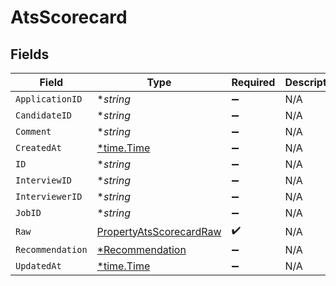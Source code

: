 # AtsScorecard


## Fields

| Field                                                                     | Type                                                                      | Required                                                                  | Description                                                               |
| ------------------------------------------------------------------------- | ------------------------------------------------------------------------- | ------------------------------------------------------------------------- | ------------------------------------------------------------------------- |
| `ApplicationID`                                                           | **string*                                                                 | :heavy_minus_sign:                                                        | N/A                                                                       |
| `CandidateID`                                                             | **string*                                                                 | :heavy_minus_sign:                                                        | N/A                                                                       |
| `Comment`                                                                 | **string*                                                                 | :heavy_minus_sign:                                                        | N/A                                                                       |
| `CreatedAt`                                                               | [*time.Time](https://pkg.go.dev/time#Time)                                | :heavy_minus_sign:                                                        | N/A                                                                       |
| `ID`                                                                      | **string*                                                                 | :heavy_minus_sign:                                                        | N/A                                                                       |
| `InterviewID`                                                             | **string*                                                                 | :heavy_minus_sign:                                                        | N/A                                                                       |
| `InterviewerID`                                                           | **string*                                                                 | :heavy_minus_sign:                                                        | N/A                                                                       |
| `JobID`                                                                   | **string*                                                                 | :heavy_minus_sign:                                                        | N/A                                                                       |
| `Raw`                                                                     | [PropertyAtsScorecardRaw](../../models/shared/propertyatsscorecardraw.md) | :heavy_check_mark:                                                        | N/A                                                                       |
| `Recommendation`                                                          | [*Recommendation](../../models/shared/recommendation.md)                  | :heavy_minus_sign:                                                        | N/A                                                                       |
| `UpdatedAt`                                                               | [*time.Time](https://pkg.go.dev/time#Time)                                | :heavy_minus_sign:                                                        | N/A                                                                       |